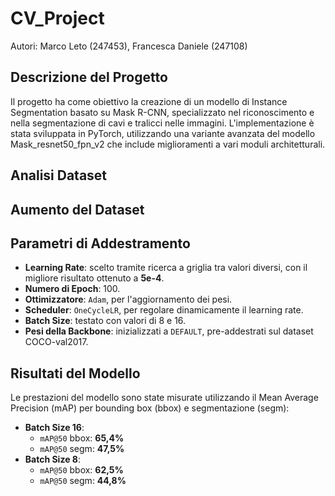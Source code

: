 # CV_Project

Autori: Marco Leto (247453),  Francesca Daniele (247108)


## Descrizione del Progetto
Il progetto ha come obiettivo la creazione di un modello di Instance Segmentation basato su Mask R-CNN, specializzato nel riconoscimento e nella segmentazione di cavi e tralicci nelle immagini. L'implementazione è stata sviluppata in PyTorch, utilizzando una variante avanzata del modello Mask_resnet50_fpn_v2 che include miglioramenti a vari moduli architetturali.

## Analisi Dataset


## Aumento del Dataset 


## Parametri di Addestramento

- **Learning Rate**: scelto tramite ricerca a griglia tra valori diversi, con il migliore risultato ottenuto a **5e-4**.
- **Numero di Epoch**: 100.
- **Ottimizzatore**: `Adam`, per l'aggiornamento dei pesi.
- **Scheduler**: `OneCycleLR`, per regolare dinamicamente il learning rate.
- **Batch Size**: testato con valori di 8 e 16.
- **Pesi della Backbone**: inizializzati a `DEFAULT`, pre-addestrati sul dataset COCO-val2017.

## Risultati del Modello

Le prestazioni del modello sono state misurate utilizzando il Mean Average Precision (mAP) per bounding box (bbox) e segmentazione (segm):
- **Batch Size 16**:
  - `mAP@50` bbox: **65,4%**
  - `mAP@50` segm: **47,5%**
- **Batch Size 8**:
  - `mAP@50` bbox: **62,5%**
  - `mAP@50` segm: **44,8%**
